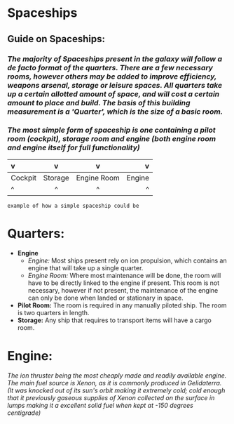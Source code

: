 # __**Spaceships**__
## **Guide on Spaceships:**
### *The majority of Spaceships present in the galaxy will follow a de facto format of the quarters. There are a few necessary rooms, however others may be added to improve efficiency, weapons arsenal, storage or leisure spaces. All quarters take up a certain allotted amount of space, and will cost a certain amount to place and build. The basis of this building measurement is a 'Quarter', which is the size of a basic room.*

### *The most simple form of spaceship is one containing a pilot room (cockpit), storage room and engine (both engine room and engine itself for full functionality)*

| v | v | v | v |
|:---|:---:|:---:|---:|
| Cockpit | Storage | Engine Room | Engine |
| ^ | ^ | ^ | ^ |

`example of how a simple spaceship could be`
# **Quarters:**
- **Engine**
  - *Engine:* Most ships present rely on ion propulsion, which contains an engine that will take up a single quarter.
  - *Engine Room:* Where most maintenance will be done, the room will have to be directly linked to the engine if present. This room is not necessary, however if not present, the maintenance of the engine can only be done when landed or stationary in space.  
- **Pilot Room:** The room is required in any manually piloted ship. The room is two quarters in length.
- **Storage:** Any ship that requires to transport items will have a cargo room.
# **Engine:**
*The ion thruster being the most cheaply made and readily available engine. The main fuel source is Xenon, as it is commonly produced in Gelidaterra. (It was knocked out of its sun's orbit making it extremely cold; cold enough that it previously gaseous supplies of Xenon collected on the surface in lumps making it a excellent solid fuel when kept at -150 degrees centigrade)*
